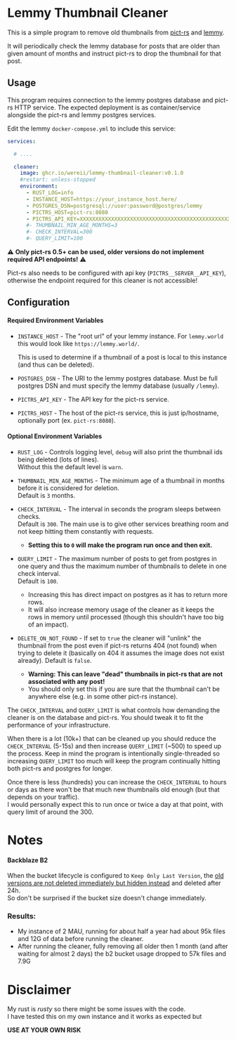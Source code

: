# Lemmy Thumbnail Cleaner

This is a simple program to remove old thumbnails from [pict-rs](https://git.asonix.dog/asonix/pict-rs)
and [lemmy](https://github.com/LemmyNet/lemmy).

It will periodically check the lemmy database for posts that are older than given amount of months and instruct pict-rs
to drop the thumbnail for that post.

## Usage

This program requires connection to the lemmy postgres database and pict-rs HTTP service.
The expected deployment is as container/service alongside the pict-rs and lemmy postgres services.

Edit the lemmy `docker-compose.yml` to include this service:

```yaml
services:

  # ....

  cleaner:
    image: ghcr.io/wereii/lemmy-thumbnail-cleaner:v0.1.0
    #restart: unless-stopped
    environment:
      - RUST_LOG=info
      - INSTANCE_HOST=https://your_instance_host.here/
      - POSTGRES_DSN=postgresql://user:password@postgres/lemmy
      - PICTRS_HOST=pict-rs:8080
      - PICTRS_API_KEY=XXXXXXXXXXXXXXXXXXXXXXXXXXXXXXXXXXXXXXXXXXXXXXXXXXXXXXXXXXXXXXXX
      #- THUMBNAIL_MIN_AGE_MONTHS=3
      #- CHECK_INTERVAL=300
      #- QUERY_LIMIT=100
```

⚠️ **Only pict-rs 0.5+ can be used, older versions do not implement required API endpoints!** ⚠️

Pict-rs also needs to be configured with api key (`PICTRS__SERVER__API_KEY`), otherwise the endpoint required for this cleaner is not accessible!


## Configuration

#### Required Environment Variables

- `INSTANCE_HOST` - The "root url" of your lemmy instance. For `lemmy.world` this would look
  like `https://lemmy.world/`.

  This is used to determine if a thumbnail of a post is local to this instance (and thus can be deleted).

- `POSTGRES_DSN` - The URI to the lemmy postgres database. Must be full postgres DSN and must specify the lemmy
  database (usually `/lemmy`).

- `PICTRS_API_KEY` - The API key for the pict-rs service.

- `PICTRS_HOST` - The host of the pict-rs service, this is just ip/hostname, optionally port (ex. `pict-rs:8080`).

#### Optional Environment Variables

- `RUST_LOG` - Controls logging level, `debug` will also print the thumbnail ids being deleted (lots of lines).  
  Without this the default level is `warn`.

- `THUMBNAIL_MIN_AGE_MONTHS` - The minimum age of a thumbnail in months before it is considered for deletion.  
  Default is `3` months.

- `CHECK_INTERVAL` - The interval in seconds the program sleeps between checks.  
  Default is `300`.
  The main use is to give other services breathing room and not keep hitting them constantly with
  requests.
    - **Setting this to `0` will make the program run once and then exit.**

- `QUERY_LIMIT` - The maximum number of posts to get from postgres in one query and thus the maximum number of
  thumbnails to delete in one check interval.  
  Default is `100`.
    - Increasing this has direct impact on postgres as it has to return more rows.
    - It will also increase memory usage of the cleaner as it keeps the rows in memory until processed (though this
      shouldn't have too big of an impact).

- `DELETE_ON_NOT_FOUND` - If set to `true` the cleaner will "unlink" the thumbnail from the post even if pict-rs returns 404 (not found)
  when trying to delete it (basically on 404 it assumes the image does not exist already).
  Default is `false`.
    - **Warning: This can leave "dead" thumbnails in pict-rs that are not associated with any post!**
    - You should only set this if you are sure that the thumbnail can't be anywhere else (e.g. in some other pict-rs
      instance).

The `CHECK_INTERVAL` and `QUERY_LIMIT` is what controls how demanding the cleaner is on the database and pict-rs.
You should tweak it to fit the performance of your infrastructure.

When there is a lot (10k+) that can be cleaned up you should reduce the `CHECK_INTERVAL` (5-15s) and then
increase `QUERY_LIMIT` (~500) to speed up the process.
Keep in mind the program is intentionally single-threaded so increasing `QUERY_LIMIT` too much will keep the program
continually hitting
both pict-rs and postgres for longer.

Once there is less (hundreds) you can increase the `CHECK_INTERVAL` to hours or days as there won't be that much new
thumbnails old enough (but that depends on your traffic).  
I would personally expect this to run once or twice a day at that point, with query limit of around the 300.

# Notes
 
####  Backblaze B2

When the bucket lifecycle is configured to `Keep Only Last Version`, the [old versions are not deleted
  immediately but hidden instead](https://www.backblaze.com/blog/backblaze-b2-lifecycle-rules/) and deleted after 24h.  
  So don't be surprised if the bucket size doesn't change immediately.

### Results:

- My instance of 2 MAU, running for about half a year had about 95k files and 12G of data before running the cleaner.
- After running the cleaner, fully removing all older then 1 month (and after waiting for almost 2 days) the b2 bucket usage dropped to 57k files and 7.9G
 
# Disclaimer

My rust is _rusty_ so there might be some issues with the code.   
I have tested this on my own instance and it works as expected but

**USE AT YOUR OWN RISK**

